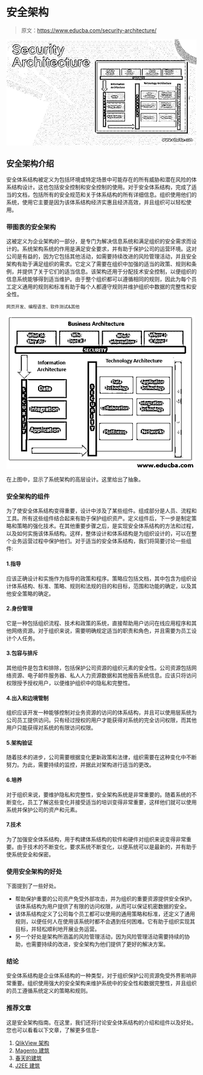 # 安全架构

> 原文：<https://www.educba.com/security-architecture/>

![Security Architecture](img/dd2bbbd882379e44d5838b7d8b58d0b3.png)



## 安全架构介绍

安全体系结构被定义为包括环境或特定场景中可能存在的所有威胁和潜在风险的体系结构设计。这也包括安全控制和安全控制的使用。对于安全体系结构，完成了适当的文档，包括所有的安全规范和关于体系结构的所有详细信息。组织使用他们的系统，使用它主要是因为该体系结构经济实惠且经济高效，并且组织可以轻松使用。

### 带图表的安全架构

这被定义为企业架构的一部分，是专门为解决信息系统和满足组织的安全需求而设计的。系统架构系统的作用是满足安全要求，并有助于保护公司的运营环境。这对公司是有益的，因为它包括其他活动，如需要持续改进的风险管理活动，并且安全架构有助于满足组织的需求。它定义了需要在组织中加强的适当的政策、规则和条例，并提供了关于它们的适当信息。该架构还用于分配技术安全控制，以便组织的信息系统能够得到适当维护。由于整个组织都可以遵循相同的规则，因此为每个员工定义通用的规则和标准有助于每个人都遵守规则并维护组织中数据的完整性和安全性。

<small>网页开发、编程语言、软件测试&其他</small>

![Security Architecture with Diagram](img/10afd392d50d2fef539fc830b43dbff0.png "Security Architecture with Diagram")



在上图中，显示了系统架构的高层设计。这里给出了抽象。

### 安全架构的组件

为了使安全体系结构变得重要，设计中涉及了某些组件。组成部分是人员、流程和工具。所有这些组件结合起来有助于保护组织资产。定义组件后，下一步是制定策略和策略的强化技术。在其他重要步骤之后，是实现安全体系结构的方法和过程，以及如何实施该体系结构。这样，整体设计和体系结构是为组织设计的，可以在整个业务运营过程中保护他们。对于适当的安全体系结构，我们将简要讨论一些组件:

#### 1.指导

应该正确设计和实施作为指导的政策和程序。策略应包括文档，其中包含为组织设计体系结构、标准、策略、规则和法规的目的和目标，范围和功能的确定，以及其他安全策略的确定。

#### 2.身份管理

它是一种包括组织流程、技术和政策的系统，直接帮助用户访问在线应用程序和其他网络资源。对于组织来说，需要明确规定适当的职责和角色，并且需要为员工设计个人任务。

#### 3.包容与排斥

其他组件是包含和排除，包括保护公司资源的组织元素的安全性。公司资源包括网络资源、电子邮件服务器、私人人力资源数据和其他报告系统信息。应该只将访问权限授予授权用户，以便维护组织中的隐私和完整性。

#### 4.出入和边境管制

组织应该开发一种能够控制对业务资源的访问的体系结构，并且可以使用层系统为公司员工提供访问。只有经过授权的用户才能获得对系统的完全访问权限，而其他用户只能获得对系统的有限访问权限。

#### 5.架构验证

随着技术的进步，公司需要根据变化更新政策和法律，组织需要在这种变化中不断努力。为此，需要持续的监控，并据此对架构进行适当的更改。

#### 6.培养

对于组织来说，要维护隐私和完整性，安全架构系统是非常重要的。随着系统的不断变化，员工了解这些变化并接受适当的培训变得非常重要，这样他们就可以使用系统并保护公司的资产和元素。

#### 7.技术

为了加强安全体系结构，用于构建体系结构的软件和硬件对组织来说变得非常重要。由于技术的不断变化，要求系统不断变化，以便系统可以是最新的，并有助于使系统安全和保密。

### 使用安全架构的好处

下面提到了一些好处。

*   帮助保护重要的公司资产免受外部攻击，并为组织的重要资源提供安全保护。该体系结构为用户提供了有限的访问权限，从而可以保证机密数据的安全。
*   该体系结构定义了公司每个员工都可以使用的通用策略和标准，还定义了通用规则，以便任何人在使用该系统时都不会遇到任何困难。它有助于组织实现其目标，并轻松顺利地开展业务运营。
*   另一个好处是架构所涵盖的风险管理活动，因为风险管理活动需要持续的协助，也需要持续的改进，安全架构为他们提供了更好的解决方案。

### 结论

安全体系结构是企业体系结构的一种类型，对于组织保护公司资源免受外界影响非常重要。组织使用强大的安全架构来维护系统中的安全性和数据完整性，并且组织的员工遵循系统定义的策略和规则。

### 推荐文章

这是安全架构指南。在这里，我们还将讨论安全体系结构的介绍和组件以及好处。您也可以看看以下文章，了解更多信息–

1.  [QlikView 架构](https://www.educba.com/qlikview-architecture/)
2.  [Magento 建筑](https://www.educba.com/magento-architecture/)
3.  [春天的建筑](https://www.educba.com/spring-architecture/)
4.  [J2EE 建筑](https://www.educba.com/j2ee-architecture/)





